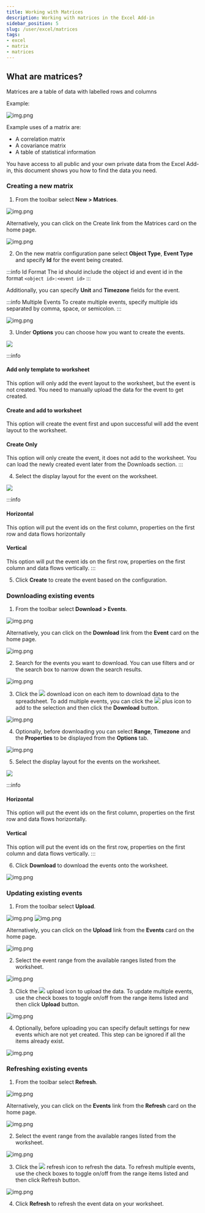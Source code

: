 ```yaml
---
title: Working with Matrices
description: Working with matrices in the Excel Add-in
sidebar_position: 5
slug: /user/excel/matrices
tags:
- excel
- matrix
- matrices
---
```


## What are matrices?

Matrices are a table of data with labelled rows and columns

Example:

![img.png](img/matrix_example.png)

Example uses of a matrix are:
* A correlation matrix
* A covariance matrix
* A table of statistical information

You have access to all public and your own private data from the Excel Add-in, this document shows you how to find the data you need.

### Creating a new matrix
1.	From the toolbar select **New > Matrices**.

![img.png](img/matrix-create1.png)

Alternatively, you can click on the Create link from the Matrices card on the home page.

![img.png](img/matrix-create2.png)

2.	On the new matrix configuration pane select **Object Type**, **Event Type** and specify **Id** for the event being created.

:::info Id Format
The id should include the object id and event id in the format ```<object id>:<event id>```
:::

Additionally, you can specify **Unit** and **Timezone** fields for the event.

:::info Multiple Events
To create multiple events, specify multiple ids separated by comma, space, or semicolon.
:::

![img.png](img/event-create3.png)

3.	Under **Options** you can choose how you want to create the events.

![](img/create-timeseries4.png)

:::info
#### Add only template to worksheet
This option will only add the event layout to the worksheet, but the event is not created.
You need to manually upload the data for the event to get created.

#### Create and add to worksheet
This option will create the event first and upon successful will add the event layout to the worksheet.

#### Create Only
This option will only create the event, it does not add to the worksheet.
You can load the newly created event later from the Downloads section.
:::

4.	Select the display layout for the event on the worksheet.

![](img/display-layout.png)

:::info
#### Horizontal
This option will put the event ids on the first column, properties on the first row and data flows horizontally

#### Vertical
This option will put the event ids on the first row, properties on the first column and data flows vertically.
:::

5.	Click **Create** to create the event based on the configuration.

### Downloading existing events
1.	From the toolbar select **Download > Events**.

![img.png](img/event-download1.png)

Alternatively, you can click on the **Download** link from the **Event** card on the home page.

![img.png](img/matrix-download2.png)

2.	Search for the events you want to download. You can use filters and or the search box to narrow down the search results.

![img.png](img/event-download3.png)

3.	Click the ![](img/icon-download2.png)  download icon on each item to download data to the spreadsheet. To add multiple events, you can click the  ![](img/icon-plus.png) plus icon to add to the selection and then click the **Download** button.

![img.png](img/event-download4.png)

4.	Optionally, before downloading you can select **Range**, **Timezone** and the **Properties** to be displayed from the **Options** tab.

![img.png](img/event-download5.png)

5.	Select the display layout for the events on the worksheet.

![](img/display-layout.png)

:::info
#### Horizontal
This option will put the event ids on the first column, properties on the first row and data flows horizontally.

#### Vertical
This option will put the event ids on the first row, properties on the first column and data flows vertically.
:::

6.	Click **Download** to download the events onto the worksheet.

![img.png](img/event-download6.png)

### Updating existing events
1.	From the toolbar select **Upload**.

![img.png](img/event-update1.png)
![img.png](img/event-update2.png)

Alternatively, you can click on the **Upload** link from the **Events** card on the home page.

![img.png](img/event-update3.png)

2.	Select the event range from the available ranges listed from the worksheet.

![img.png](img/event-update4.png)

3.	Click the ![](img/icon-upload2.png) upload icon to upload the data.
      To update multiple events, use the check boxes to toggle on/off from the range items listed and then click **Upload** button.

![img.png](img/event-update5.png)

4.	Optionally, before uploading you can specify default settings for new events which are not yet created. This step can be ignored if all the items already exist.

![img.png](img/event-update6.png)

### Refreshing existing events

1.	From the toolbar select **Refresh**.

![img.png](img/event-refresh1.png)

Alternatively, you can click on the **Events** link from the **Refresh** card on the home page.

![img.png](img/event-refresh2.png)

2.	Select the event range from the available ranges listed from the worksheet.

![img.png](img/event-refresh3.png)

3.	Click the ![](img/icon-refresh2.png)  refresh icon to refresh the data.
      To refresh multiple events, use the check boxes to toggle on/off from the range items listed and then click Refresh button.

![img.png](img/event-refresh4.png)

4.	Click **Refresh** to refresh the event data on your worksheet.
